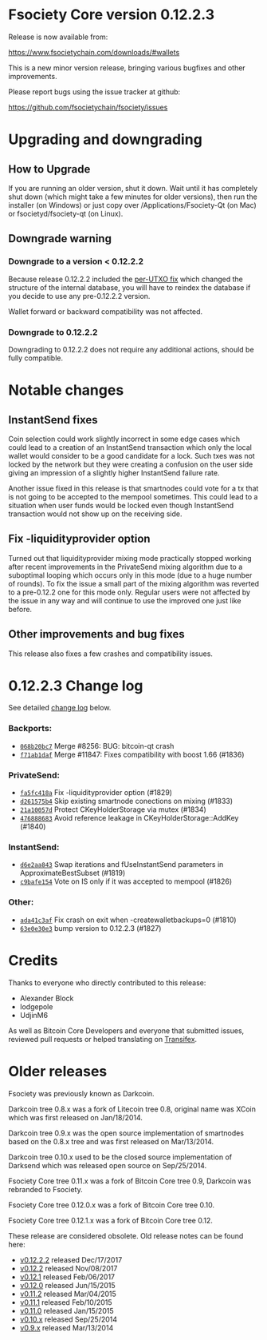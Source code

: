 Fsociety Core version 0.12.2.3
==========================

Release is now available from:

  <https://www.fsocietychain.com/downloads/#wallets>

This is a new minor version release, bringing various bugfixes and other
improvements.

Please report bugs using the issue tracker at github:

  <https://github.com/fsocietychain/fsociety/issues>


Upgrading and downgrading
=========================

How to Upgrade
--------------

If you are running an older version, shut it down. Wait until it has completely
shut down (which might take a few minutes for older versions), then run the
installer (on Windows) or just copy over /Applications/Fsociety-Qt (on Mac) or
fsocietyd/fsociety-qt (on Linux).

Downgrade warning
-----------------

### Downgrade to a version < 0.12.2.2

Because release 0.12.2.2 included the [per-UTXO fix](release-notes/fsociety/release-notes-0.12.2.2.md#per-utxo-fix)
which changed the structure of the internal database, you will have to reindex
the database if you decide to use any pre-0.12.2.2 version.

Wallet forward or backward compatibility was not affected.

### Downgrade to 0.12.2.2

Downgrading to 0.12.2.2 does not require any additional actions, should be
fully compatible.

Notable changes
===============

InstantSend fixes
-----------------

Coin selection could work slightly incorrect in some edge cases which could
lead to a creation of an InstantSend transaction which only the local wallet
would consider to be a good candidate for a lock. Such txes was not locked by
the network but they were creating a confusion on the user side giving an
impression of a slightly higher InstantSend failure rate.

Another issue fixed in this release is that smartnodes could vote for a tx
that is not going to be accepted to the mempool sometimes. This could lead to
a situation when user funds would be locked even though InstantSend transaction
would not show up on the receiving side.

Fix -liquidityprovider option
-----------------------------

Turned out that liquidityprovider mixing mode practically stopped working after
recent improvements in the PrivateSend mixing algorithm due to a suboptimal
looping which occurs only in this mode (due to a huge number of rounds). To fix
the issue a small part of the mixing algorithm was reverted to a pre-0.12.2 one
for this mode only. Regular users were not affected by the issue in any way and
will continue to use the improved one just like before.

Other improvements and bug fixes
--------------------------------

This release also fixes a few crashes and compatibility issues.


0.12.2.3 Change log
===================

See detailed [change log](https://github.com/fsocietychain/fsociety/compare/v0.12.2.2...fsociety:v0.12.2.3) below.

### Backports:
- [`068b20bc7`](https://github.com/fsocietychain/fsociety/commit/068b20bc7) Merge #8256: BUG: bitcoin-qt crash
- [`f71ab1daf`](https://github.com/fsocietychain/fsociety/commit/f71ab1daf) Merge #11847: Fixes compatibility with boost 1.66 (#1836)

### PrivateSend:
- [`fa5fc418a`](https://github.com/fsocietychain/fsociety/commit/fa5fc418a) Fix -liquidityprovider option (#1829)
- [`d261575b4`](https://github.com/fsocietychain/fsociety/commit/d261575b4) Skip existing smartnode conections on mixing (#1833)
- [`21a10057d`](https://github.com/fsocietychain/fsociety/commit/21a10057d) Protect CKeyHolderStorage via mutex (#1834)
- [`476888683`](https://github.com/fsocietychain/fsociety/commit/476888683) Avoid reference leakage in CKeyHolderStorage::AddKey (#1840)

### InstantSend:
- [`d6e2aa843`](https://github.com/fsocietychain/fsociety/commit/d6e2aa843) Swap iterations and fUseInstantSend parameters in ApproximateBestSubset (#1819)
- [`c9bafe154`](https://github.com/fsocietychain/fsociety/commit/c9bafe154) Vote on IS only if it was accepted to mempool (#1826)

### Other:
- [`ada41c3af`](https://github.com/fsocietychain/fsociety/commit/ada41c3af) Fix crash on exit when -createwalletbackups=0 (#1810)
- [`63e0e30e3`](https://github.com/fsocietychain/fsociety/commit/63e0e30e3) bump version to 0.12.2.3 (#1827)

Credits
=======

Thanks to everyone who directly contributed to this release:

- Alexander Block
- lodgepole
- UdjinM6

As well as Bitcoin Core Developers and everyone that submitted issues,
reviewed pull requests or helped translating on
[Transifex](https://www.transifex.com/projects/p/fsociety/).


Older releases
==============

Fsociety was previously known as Darkcoin.

Darkcoin tree 0.8.x was a fork of Litecoin tree 0.8, original name was XCoin
which was first released on Jan/18/2014.

Darkcoin tree 0.9.x was the open source implementation of smartnodes based on
the 0.8.x tree and was first released on Mar/13/2014.

Darkcoin tree 0.10.x used to be the closed source implementation of Darksend
which was released open source on Sep/25/2014.

Fsociety Core tree 0.11.x was a fork of Bitcoin Core tree 0.9,
Darkcoin was rebranded to Fsociety.

Fsociety Core tree 0.12.0.x was a fork of Bitcoin Core tree 0.10.

Fsociety Core tree 0.12.1.x was a fork of Bitcoin Core tree 0.12.

These release are considered obsolete. Old release notes can be found here:

- [v0.12.2.2](release-notes/fsociety/release-notes-0.12.2.2.md) released Dec/17/2017
- [v0.12.2](release-notes/fsociety/release-notes-0.12.2.md) released Nov/08/2017
- [v0.12.1](release-notes/fsociety/release-notes-0.12.1.md) released Feb/06/2017
- [v0.12.0](release-notes/fsociety/release-notes-0.12.0.md) released Jun/15/2015
- [v0.11.2](release-notes/fsociety/release-notes-0.11.2.md) released Mar/04/2015
- [v0.11.1](release-notes/fsociety/release-notes-0.11.1.md) released Feb/10/2015
- [v0.11.0](release-notes/fsociety/release-notes-0.11.0.md) released Jan/15/2015
- [v0.10.x](release-notes/fsociety/release-notes-0.10.0.md) released Sep/25/2014
- [v0.9.x](release-notes/fsociety/release-notes-0.9.0.md) released Mar/13/2014

